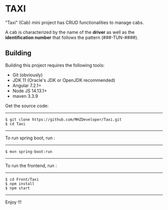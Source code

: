 # TAXI
"Taxi" (Cab) mini project has CRUD functionalities to manage cabs.

A cab is characterized by the name of the **driver** as well as the **identification number** that follows the pattern (###-TUN-####).

## Building

Building this project requires the following tools:

- Git (obviously)
- JDK 11 (Oracle's JDK or OpenJDK recommended)
- Angular 7.2.1+
- Node JS 14.13.1+
- maven 3.3.9

Get the source code:

 --- 
    $ git clone https://github.com/MHZDeveloper/Taxi.git
    $ cd Taxi
 ---

To run spring boot, run :

 ---
    $ mvn spring-boot:run
 ---
  
To run the frontend, run :

 ---
    $ cd Front/Taxi
    $ npm install
    $ npm start
 ---

Enjoy !!!
 